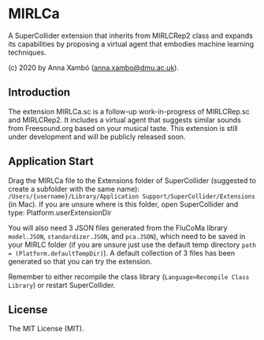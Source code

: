 
MIRLCa
===
A SuperCollider extension that inherits from MIRLCRep2 class and expands its capabilities by proposing a virtual agent that embodies machine learning techniques. 

(c) 2020 by Anna Xambó (<anna.xambo@dmu.ac.uk>).


Introduction
----

The extension MIRLCa.sc is a follow-up work-in-progress of MIRLCRep.sc and MIRLCRep2. It includes a virtual agent that suggests similar sounds from Freesound.org based on your musical taste. This extension is still under development and will be publicly released soon.

Application Start
----

Drag the MIRLCa file to the Extensions folder of SuperCollider (suggested to create a subfolder with the same name): `/Users/{username}/Library/Application Support/SuperCollider/Extensions` (in Mac). If you are unsure where is this folder, open SuperCollider and type: Platform.userExtensionDir

You will also need 3 JSON files generated from the FluCoMa library `model.JSON`, `standardizer.JSON`, and `pca.JSON`), which need to be saved in your MIRLC folder (if you are unsure just use the default temp directory `path = (Platform.defaultTempDir)`). A default collection of 3 files has been generated so that you can try the extension.

Remember to either recompile the class library (`Language>Recompile Class Library`) or restart SuperCollider.


License
----

The MIT License (MIT).
